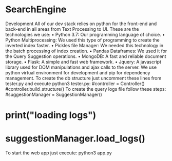 # SearchEngine

Development
All of our dev stack relies on python for the front-end and back-end in all areas from Text Processing to UI. These are the technologies we use:
• Python 3.7: Our programming language of choice.
• Python Multiprocessing: We used this type of programming to create the
inverted index faster.
• Pickles file Manager: We needed this technology in the batch processing of index
creation.
• Pandas Dataframes: We used it for the Query Suggestion operations.
• MongoDB: A fast and reliable document storage.
• Flask: A simple and fast web framework.
• Jquery: A javascript library used for DOM manipulations and ajax calls to the
server.
We use python virtual environment for development and pip for dependency management.
To create the db structure just uncomment these lines from tester.py and execute python3 tester.py:
#controller = Controller()
#controller.build_structure()
To create the query logs file follow these steps: #suggestionManager = SuggestionManager()
# print("loading logs")
# suggestionManager.load_logs()
To start the web app just execute: python3 app.py